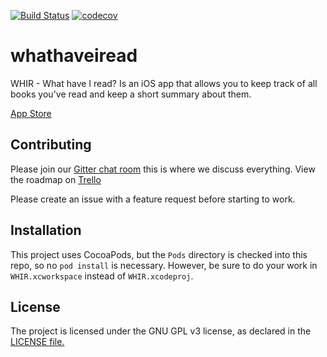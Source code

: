[![Build Status](https://travis-ci.org/bcye/whathaveiread.svg?branch=master)](https://travis-ci.org/bcye/whathaveiread)
[![codecov](https://codecov.io/gh/bcye/whathaveiread/branch/master/graph/badge.svg)](https://codecov.io/gh/bcye/whathaveiread)

# whathaveiread

WHIR - What have I read? Is an iOS app that allows you to keep track of all books you've read and keep a short summary about them.

[App Store](https://itunes.apple.com/us/app/whir/id1368037703?ls=1&mt=8)

## Contributing

Please join our [Gitter chat room](https://gitter.im/whathaveiread/community?utm_source=share-link&utm_medium=link&utm_campaign=share-link) this is where we discuss everything. View the roadmap on [Trello](https://trello.com/b/yiVirTlX)

Please create an issue with a feature request before starting to work.

## Installation

This project uses CocoaPods, but the `Pods` directory is checked into this repo, so no `pod install` is necessary. However, be sure to do your work in `WHIR.xcworkspace` instead of `WHIR.xcodeproj`.

## License

The project is licensed under the GNU GPL v3 license, as declared in the [LICENSE file.](LICENSE)
